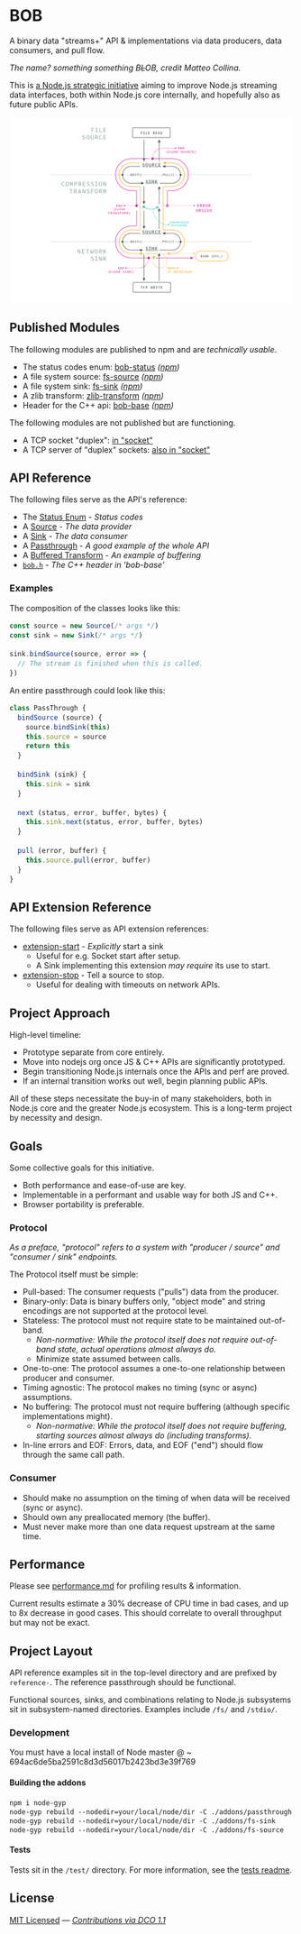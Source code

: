 # BOB

A binary data "streams+" API & implementations via data producers, data consumers, and pull flow.

_The name? something something B~~L~~OB, credit Matteo Collina._

This is [a Node.js strategic initiative](https://github.com/nodejs/TSC/blob/master/Strategic-Initiatives.md#current-initiatives) aiming to improve Node.js streaming data interfaces, both within Node.js core internally, and hopefully also as future public APIs.

![Flow of data & errors though BOB sinks & sources](diagrams/BOB-errors-diagram.png "Flow of data & errors though BOB sinks & sources")

## Published Modules

The following modules are published to npm and are _technically usable_.
- The status codes enum: [bob-status](https://github.com/Fishrock123/bob-status) _([npm](https://www.npmjs.com/package/bob-status))_
- A file system source: [fs-source](https://github.com/Fishrock123/fs-source) _([npm](https://www.npmjs.com/package/fs-source))_
- A file system sink: [fs-sink](https://github.com/Fishrock123/fs-sink) _([npm](https://www.npmjs.com/package/fs-sink))_
- A zlib transform: [zlib-transform](https://github.com/Fishrock123/zlib-transform) _([npm](https://www.npmjs.com/package/zlib-transform))_
- Header for the C++ api: [bob-base](https://github.com/Fishrock123/bob-base) _([npm](https://www.npmjs.com/package/bob-base))_

The following modules are not published but are functioning.
- A TCP socket "duplex": [in "socket"](https://github.com/Fishrock123/socket)
- A TCP server of "duplex" sockets: [also in "socket"](https://github.com/Fishrock123/socket)

## API Reference

The following files serve as the API's reference:
- The [Status Enum](reference-status-enum.js) - _Status codes_
- A [Source](reference-source.js) - _The data provider_
- A [Sink](reference-sink.js) - _The data consumer_
- A [Passthrough](reference-passthrough.js) - _A good example of the whole API_
- A [Buffered Transform](reference-buffered-transform.js) - _An example of buffering_
- [`bob.h`](https://github.com/Fishrock123/bob-base/blob/master/bob.h) - _The C++ header in 'bob-base'_

### Examples

The composition of the classes looks like this:
```js
const source = new Source(/* args */)
const sink = new Sink(/* args */)

sink.bindSource(source, error => {
  // The stream is finished when this is called.
})
```

An entire passthrough could look like this:
```js
class PassThrough {
  bindSource (source) {
    source.bindSink(this)
    this.source = source
    return this
  }

  bindSink (sink) {
    this.sink = sink
  }

  next (status, error, buffer, bytes) {
    this.sink.next(status, error, buffer, bytes)
  }

  pull (error, buffer) {
    this.source.pull(error, buffer)
  }
}
```

## API Extension Reference

The following files serve as API extension references:
- [extension-start](reference-extension-start.js) - _Explicitly_ start a sink
  * Useful for e.g. Socket start after setup.
  * A Sink implementing this extension _may require_ its use to start.
- [extension-stop](reference-extension-stop.js) - Tell a source to stop.
  * Useful for dealing with timeouts on network APIs.

## Project Approach

High-level timeline:
- Prototype separate from core entirely.
- Move into nodejs org once JS & C++ APIs are significantly prototyped.
- Begin transitioning Node.js internals once the APIs and perf are proved.
- If an internal transition works out well, begin planning public APIs.

All of these steps necessitate the buy-in of many stakeholders, both in Node.js core and the greater Node.js ecosystem. This is a long-term project by necessity and design.

## Goals
Some collective goals for this initiative.

- Both performance and ease-of-use are key.
- Implementable in a performant and usable way for both JS and C++.
- Browser portability is preferable.

### Protocol
_As a preface, "protocol" refers to a system with "producer / source" and "consumer / sink" endpoints._

The Protocol itself must be simple:
- Pull-based: The consumer requests ("pulls") data from the producer.
- Binary-only: Data is binary buffers only, "object mode" and string encodings are not supported at the protocol level.
- Stateless: The protocol must not require state to be maintained out-of-band.
  - _Non-normative: While the protocol itself does not require out-of-band state, actual operations almost always do._
  - Minimize state assumed between calls.
- One-to-one: The protocol assumes a one-to-one relationship between producer and consumer.
- Timing agnostic: The protocol makes no timing (sync or async) assumptions.
- No buffering: The protocol must not require buffering (although specific implementations might).
  - _Non-normative: While the protocol itself does not require buffering, starting sources almost always do (including transforms)._
- In-line errors and EOF: Errors, data, and EOF ("end") should flow through the same call path.

### Consumer
- Should make no assumption on the timing of when data will be received (sync or async).
- Should own any preallocated memory (the buffer).
- Must never make more than one data request upstream at the same time.

## Performance

Please see [performance.md](performance.md) for profiling results & information.

Current results estimate a 30% decrease of CPU time in bad cases, and up to 8x decrease in good cases. This should correlate to overall throughput but may not be exact.

## Project Layout

API reference examples sit in the top-level directory and are prefixed by `reference-`. The reference passthrough should be functional.

Functional sources, sinks, and combinations relating to Node.js subsystems sit in subsystem-named directories. Examples include `/fs/` and `/stdio/`.

### Development

You must have a local install of Node master @ ~ 694ac6de5ba2591c8d3d56017b2423bd3e39f769

#### Building the addons

```
npm i node-gyp
node-gyp rebuild --nodedir=your/local/node/dir -C ./addons/passthrough
node-gyp rebuild --nodedir=your/local/node/dir -C ./addons/fs-sink
node-gyp rebuild --nodedir=your/local/node/dir -C ./addons/fs-source
```

#### Tests

Tests sit in the `/test/` directory.
For more information, see the [tests readme](tests/readme.md).

## License

[MIT Licensed](license) — _[Contributions via DCO 1.1](contributing.md#developers-certificate-of-origin)_
